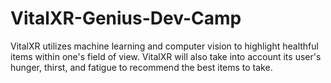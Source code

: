 # VitalXR-Genius-Dev-Camp
VitalXR utilizes machine learning and computer vision to highlight healthful items within one's field of view. VitalXR will also take into account its user's hunger, thirst, and fatigue to recommend the best items to take.

